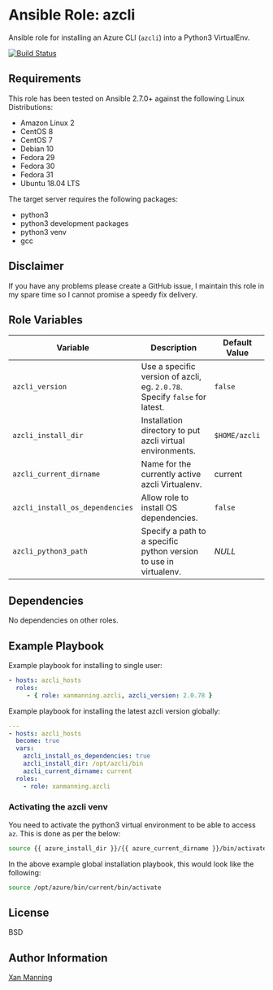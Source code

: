 # Ansible Role: azcli

Ansible role for installing an Azure CLI (`azcli`) into a Python3 VirtualEnv.

[![Build Status](https://www.travis-ci.org/PyratLabs/ansible-role-azcli.svg?branch=master)](https://www.travis-ci.org/PyratLabs/ansible-role-azcli)

## Requirements

This role has been tested on Ansible 2.7.0+ against the following Linux Distributions:

  - Amazon Linux 2
  - CentOS 8
  - CentOS 7
  - Debian 10
  - Fedora 29
  - Fedora 30
  - Fedora 31
  - Ubuntu 18.04 LTS

The target server requires the following packages:

  - python3
  - python3 development packages
  - python3 venv
  - gcc

## Disclaimer

If you have any problems please create a GitHub issue, I maintain this role in
my spare time so I cannot promise a speedy fix delivery.

## Role Variables


| Variable                        | Description                                                                | Default Value             |
|---------------------------------|----------------------------------------------------------------------------|---------------------------|
| `azcli_version`                 | Use a specific version of azcli, eg. `2.0.78`. Specify `false` for latest. | `false`                   |
| `azcli_install_dir`             | Installation directory to put azcli virtual environments.                  | `$HOME/azcli`             |
| `azcli_current_dirname`         | Name for the currently active azcli Virtualenv.                            | current                   |
| `azcli_install_os_dependencies` | Allow role to install OS dependencies.                                     | `false`                   |
| `azcli_python3_path`            | Specify a path to a specific python version to use in virtualenv.          | _NULL_                    |

## Dependencies

No dependencies on other roles.

## Example Playbook

Example playbook for installing to single user:

```yaml
- hosts: azcli_hosts
  roles:
     - { role: xanmanning.azcli, azcli_version: 2.0.78 }
```

Example playbook for installing the latest azcli version globally:

```yaml
---
- hosts: azcli_hosts
  become: true
  vars:
    azcli_install_os_dependencies: true
    azcli_install_dir: /opt/azcli/bin
    azcli_current_dirname: current
  roles:
    - role: xanmanning.azcli
```

### Activating the azcli venv

You need to activate the python3 virtual environment to be able to access `az`.
This is done as per the below:

```bash
source {{ azure_install_dir }}/{{ azure_current_dirname }}/bin/activate
```

In the above example global installation playbook, this would look like the
following:

```bash
source /opt/azure/bin/current/bin/activate
```

## License

BSD

## Author Information

[Xan Manning](https://xanmanning.co.uk/)
